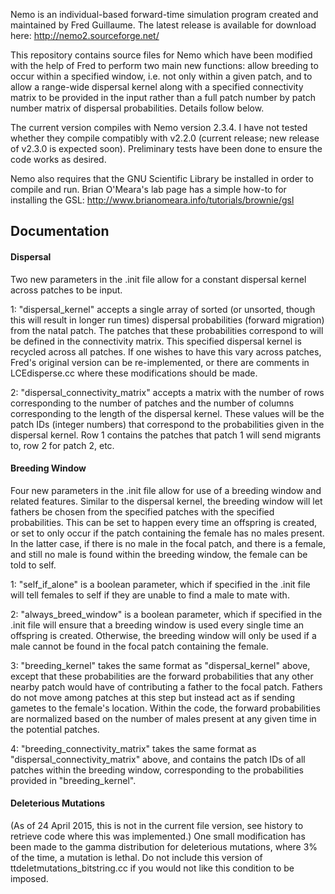 Nemo is an individual-based forward-time simulation program created and maintained by Fred Guillaume. The latest release is available for download here: http://nemo2.sourceforge.net/

This repository contains source files for Nemo which have been modified with the help of Fred to perform two main new functions: allow breeding to occur within a specified window, i.e. not only within a given patch, and to allow a range-wide dispersal kernel along with a specified connectivity matrix to be provided in the input rather than a full patch number by patch number matrix of dispersal probabilities. Details follow below.

The current version compiles with Nemo version 2.3.4. I have not tested whether they compile compatibly with v2.2.0 (current release; new release of v2.3.0 is expected soon). Preliminary tests have been done to ensure the code works as desired.

Nemo also requires that the GNU Scientific Library be installed in order to compile and run. Brian O'Meara's lab page has a simple how-to for installing the GSL: http://www.brianomeara.info/tutorials/brownie/gsl

## Documentation

#### Dispersal

Two new parameters in the .init file allow for a constant dispersal kernel across patches to be input.

1: "dispersal_kernel" accepts a single array of sorted (or unsorted, though this will result in longer run times) dispersal probabilities (forward migration) from the natal patch. The patches that these probabilities correspond to will be defined in the connectivity matrix. This specified dispersal kernel is recycled across all patches. If one wishes to have this vary across patches, Fred's original version can be re-implemented, or there are comments in LCEdisperse.cc where these modifications should be made.

2: "dispersal_connectivity_matrix" accepts a matrix with the number of rows corresponding to the number of patches and the number of columns corresponding to the length of the dispersal kernel. These values will be the patch IDs (integer numbers) that correspond to the probabilities given in the dispersal kernel. Row 1 contains the patches that patch 1 will send migrants to, row 2 for patch 2, etc.

#### Breeding Window

Four new parameters in the .init file allow for use of a breeding window and related features. Similar to the dispersal kernel, the breeding window will let fathers be chosen from the specified patches with the specified probabilities. This can be set to happen every time an offspring is created, or set to only occur if the patch containing the female has no males present. In the latter case, if there is no male in the focal patch, and there is a female, and still no male is found within the breeding window, the female can be told to self.

1: "self_if_alone" is a boolean parameter, which if specified in the .init file will tell females to self if they are unable to find a male to mate with.

2: "always_breed_window" is a boolean parameter, which if specified in the .init file will ensure that a breeding window is used every single time an offspring is created. Otherwise, the breeding window will only be used if a male cannot be found in the focal patch containing the female.

3: "breeding_kernel" takes the same format as "dispersal_kernel" above, except that these probabilities are the forward probabilities that any other nearby patch would have of contributing a father to the focal patch. Fathers do not move among patches at this step but instead act as if sending gametes to the female's location. Within the code, the forward probabilities are normalized based on the number of males present at any given time in the potential patches.

4: "breeding_connectivity_matrix" takes the same format as "dispersal_connectivity_matrix" above, and contains the patch IDs of all patches within the breeding window, corresponding to the probabilities provided in "breeding_kernel".

#### Deleterious Mutations

(As of 24 April 2015, this is not in the current file version, see history to retrieve code where this was implemented.) One small modification has been made to the gamma distribution for deleterious mutations, where 3% of the time, a mutation is lethal. Do not include this version of ttdeletmutations_bitstring.cc if you would not like this condition to be imposed.

